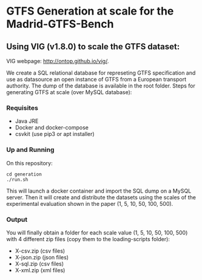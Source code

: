 # GTFS Generation at scale for the Madrid-GTFS-Bench

## Using VIG (v1.8.0) to scale the GTFS dataset:
VIG webpage: http://ontop.github.io/vig/.

We create a SQL relational database for represeting GTFS specification and use as datasource an open instance of GTFS from a European transport authority. The dump of the database is available in the root folder. Steps for generating GTFS at scale (over MySQL database):

### Requisites

- Java JRE
- Docker and docker-compose
- csvkit (use pip3 or apt installer)

### Up and Running

On this repository:

```
cd generation
./run.sh
```

This will launch a docker container and import the SQL dump on a MySQL server. Then it will create and distribute the datasets using the scales of the experimental evaluation shown in the paper (1, 5, 10, 50, 100, 500).

### Output

You will finally obtain a folder for each scale value (1, 5, 10, 50, 100, 500) with 4 different zip files (copy them to the loading-scripts folder):
 - X-csv.zip (csv files)
 - X-json.zip (json files)
 - X-sql.zip (csv files)
 - X-xml.zip (xml files)


